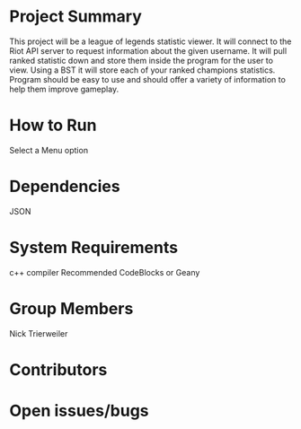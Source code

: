 # Project Summary
This project will be a league of legends statistic viewer. It will connect to the Riot API server to request information about the given username. It will pull ranked statistic down and store them inside the program for the user to view. Using a BST it will store each of your ranked champions statistics.
Program should be easy to use and should offer a variety of information to help them improve gameplay.

# How to Run
Select a Menu option
# Dependencies
JSON 
# System Requirements
c++ compiler
Recommended CodeBlocks or Geany
# Group Members
Nick Trierweiler

# Contributors

# Open issues/bugs
